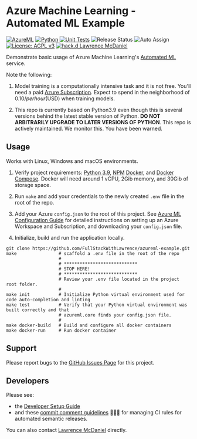 # Azure Machine Learning - Automated ML Example

[![AzureML](https://a11ybadges.com/badge?logo=azure)](https://azure.microsoft.com/en-us/products/machine-learning/)
[![Python](https://a11ybadges.com/badge?logo=python)](https://www.python.org/)
[![Unit Tests](https://github.com/FullStackWithLawrence/azureml-example/actions/workflows/test.yml/badge.svg?branch=main)](https://github.com/FullStackWithLawrence/azureml-example/actions/workflows/testsPython.yml)
![Release Status](https://github.com/FullStackWithLawrence/azureml-example/actions/workflows/release.yml/badge.svg?branch=main)
![Auto Assign](https://github.com/FullStackWithLawrence/azureml-example/actions/workflows/auto-assign.yml/badge.svg)
[![License: AGPL v3](https://img.shields.io/badge/License-AGPL_v3-blue.svg)](https://www.gnu.org/licenses/agpl-3.0)
[![hack.d Lawrence McDaniel](https://img.shields.io/badge/hack.d-Lawrence%20McDaniel-orange.svg)](https://lawrencemcdaniel.com)

Demonstrate basic usage of Azure Machine Learning's [Automated ML](https://azure.microsoft.com/en-us/solutions/automated-machine-learning) service.

Note the following:

1. Model training is a computationally intensive task and it is not free. You'll need a paid [Azure Subscription](https://azure.microsoft.com/en-us/pricing/purchase-options/azure-account). Expect to spend in the neighborhood of $0.10/per hour ($USD) when training models.

2. This repo is currently based on Python3.9 even though this is several versions behind the latest stable version of Python. **DO NOT ARBITRARILY UPGRADE TO LATER VERSIONS OF PYTHON**. This repo is actively maintained. We monitor this. You have been warned.

## Usage

Works with Linux, Windows and macOS environments.

1. Verify project requirements: [Python 3.9](https://www.python.org/), [NPM](https://www.npmjs.com/) [Docker](https://www.docker.com/products/docker-desktop/), and [Docker Compose](https://docs.docker.com/compose/install/). Docker will need around 1 vCPU, 2Gib memory, and 30Gib of storage space.

2. Run `make` and add your credentials to the newly created `.env` file in the root of the repo.

3. Add your Azure `config.json` to the root of this project. See [Azure ML Configuration Guide](./docs/AZURE_ML_CONFIG.md) for detailed instructions on setting up an Azure Workspace and Subscription, and downloading your `config.json` file.

4. Initialize, build and run the application locally.

```console
git clone https://github.com/FullStackWithLawrence/azureml-example.git
make                # scaffold a .env file in the root of the repo
                    #
                    # ****************************
                    # STOP HERE!
                    # ****************************
                    # Review your .env file located in the project root folder.
                    #
make init           # Initialize Python virtual environment used for code auto-completion and linting
make test           # Verify that your Python virtual environment was built correctly and that
                    # azureml.core finds your config.json file.
                    #
make docker-build   # Build and configure all docker containers
make docker-run     # Run docker container
```

## Support

Please report bugs to the [GitHub Issues Page](https://github.com/FullStackWithLawrence/azureml_example-example/issues) for this project.

## Developers

Please see:

- the [Developer Setup Guide](./docs/CONTRIBUTING.md)
- and these [commit comment guidelines](./docs/SEMANTIC_VERSIONING.md) 😬😬😬 for managing CI rules for automated semantic releases.

You can also contact [Lawrence McDaniel](https://lawrencemcdaniel.com/contact) directly.
